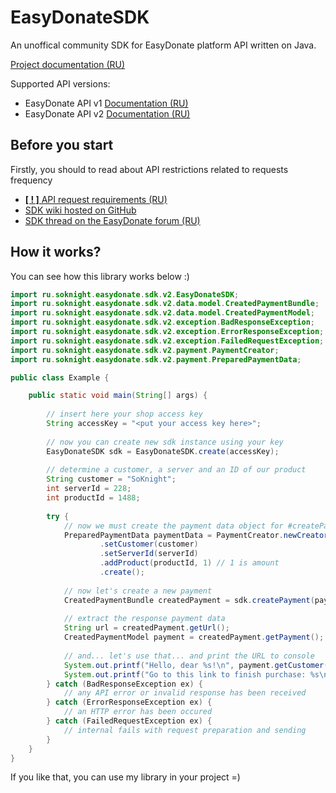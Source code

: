 # EasyDonateSDK
An unoffical community SDK for EasyDonate platform API written on Java.

[Project documentation (RU)](https://github.com/SoKnight/EasyDonateSDK/wiki)

Supported API versions:
- EasyDonate API v1 [Documentation (RU)](https://api.easydonate.ru/)
- EasyDonate API v2 [Documentation (RU)](https://api.easydonate.ru/v/v2)

## Before you start
Firstly, you should to read about API restrictions related to requests frequency
- [**[ ! ]** API request requirements (RU)](https://api.easydonate.ru/request-requirements)
- [SDK wiki hosted on GitHub](https://github.com/SoKnight/EasyDonateSDK/wiki)
- [SDK thread on the EasyDonate forum (RU)](https://forum.easydonate.ru/d/65-neofitsialnoe-easydonate-sdk-dlya-java-proektov)

## How it works?
You can see how this library works below :)
```java
import ru.soknight.easydonate.sdk.v2.EasyDonateSDK;
import ru.soknight.easydonate.sdk.v2.data.model.CreatedPaymentBundle;
import ru.soknight.easydonate.sdk.v2.data.model.CreatedPaymentModel;
import ru.soknight.easydonate.sdk.v2.exception.BadResponseException;
import ru.soknight.easydonate.sdk.v2.exception.ErrorResponseException;
import ru.soknight.easydonate.sdk.v2.exception.FailedRequestException;
import ru.soknight.easydonate.sdk.v2.payment.PaymentCreator;
import ru.soknight.easydonate.sdk.v2.payment.PreparedPaymentData;

public class Example {

    public static void main(String[] args) {
        
        // insert here your shop access key
        String accessKey = "<put your access key here>";
        
        // now you can create new sdk instance using your key
        EasyDonateSDK sdk = EasyDonateSDK.create(accessKey);
        
        // determine a customer, a server and an ID of our product
        String customer = "SoKnight";
        int serverId = 228;
        int productId = 1488;
        
        try {
            // now we must create the payment data object for #createPayment method from SDK
            PreparedPaymentData paymentData = PaymentCreator.newCreator()
                    .setCustomer(customer)
                    .setServerId(serverId)
                    .addProduct(productId, 1) // 1 is amount
                    .create();
            
            // now let's create a new payment
            CreatedPaymentBundle createdPayment = sdk.createPayment(paymentData);
            
            // extract the response payment data
            String url = createdPayment.getUrl();
            CreatedPaymentModel payment = createdPayment.getPayment();
            
            // and... let's use that... and print the URL to console
            System.out.printf("Hello, dear %s!\n", payment.getCustomer());
            System.out.printf("Go to this link to finish purchase: %s\n", url);
        } catch (BadResponseException ex) {
            // any API error or invalid response has been received
        } catch (ErrorResponseException ex) {
            // an HTTP error has been occured
        } catch (FailedRequestException ex) {
            // internal fails with request preparation and sending
        }
    }
}
```
If you like that, you can use my library in your project =)
